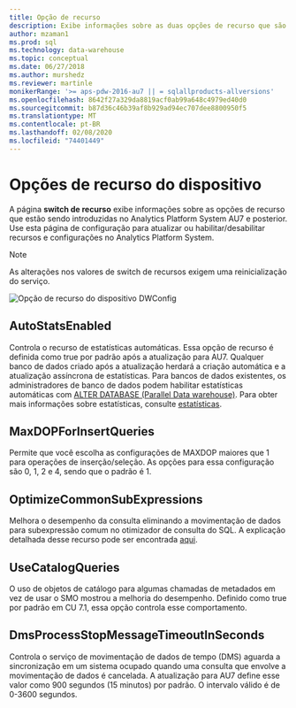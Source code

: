 ```yaml
---
title: Opção de recurso
description: Exibe informações sobre as duas opções de recurso que são introduzidas no Analytics Platform System AU7.
author: mzaman1
ms.prod: sql
ms.technology: data-warehouse
ms.topic: conceptual
ms.date: 06/27/2018
ms.author: murshedz
ms.reviewer: martinle
monikerRange: '>= aps-pdw-2016-au7 || = sqlallproducts-allversions'
ms.openlocfilehash: 8642f27a329da8819acf0ab99a648c4979ed40d0
ms.sourcegitcommit: b87d36c46b39af8b929ad94ec707dee8800950f5
ms.translationtype: MT
ms.contentlocale: pt-BR
ms.lasthandoff: 02/08/2020
ms.locfileid: "74401449"
---
```

# <a name="appliance-feature-switches"></a>Opções de recurso do dispositivo

A página **switch de recurso** exibe informações sobre as opções de recurso que estão sendo introduzidas no Analytics Platform System AU7 e posterior. Use esta página de configuração para atualizar ou habilitar/desabilitar recursos e configurações no Analytics Platform System.

> [!NOTE]
> As alterações nos valores de switch de recursos exigem uma reinicialização do serviço.

![Opção de recurso do dispositivo DWConfig](media/feature-switch/SQL_Server_PDW_DWConfig_feature_switch.png "Opção de recurso do dispositivo DWConfig")

## <a name="autostatsenabled"></a>AutoStatsEnabled

Controla o recurso de estatísticas automáticas. Essa opção de recurso é definida como true por padrão após a atualização para AU7. Qualquer banco de dados criado após a atualização herdará a criação automática e a atualização assíncrona de estatísticas. Para bancos de dados existentes, os administradores de banco de dados podem habilitar estatísticas automáticas com [ALTER DATABASE (Parallel Data warehouse)](../t-sql/statements/alter-database-transact-sql.md?tabs=sqlpdw). Para obter mais informações sobre estatísticas, consulte [estatísticas](../relational-databases/statistics/statistics.md).

## <a name="maxdopforinsertqueries"></a>MaxDOPForInsertQueries

Permite que você escolha as configurações de MAXDOP maiores que 1 para operações de inserção/seleção. As opções para essa configuração são 0, 1, 2 e 4, sendo que o padrão é 1.

## <a name="optimizecommonsubexpressions"></a>OptimizeCommonSubExpressions

Melhora o desempenho da consulta eliminando a movimentação de dados para subexpressão comum no otimizador de consulta do SQL. A explicação detalhada desse recurso pode ser encontrada [aqui](common-sub-expression-elimination.md).

## <a name="usecatalogqueries"></a>UseCatalogQueries

O uso de objetos de catálogo para algumas chamadas de metadados em vez de usar o SMO mostrou a melhoria do desempenho. Definido como true por padrão em CU 7.1, essa opção controla esse comportamento.

## <a name="dmsprocessstopmessagetimeoutinseconds"></a>DmsProcessStopMessageTimeoutInSeconds

Controla o serviço de movimentação de dados de tempo (DMS) aguarda a sincronização em um sistema ocupado quando uma consulta que envolve a movimentação de dados é cancelada. A atualização para AU7 define esse valor como 900 segundos (15 minutos) por padrão. O intervalo válido é de 0-3600 segundos.
